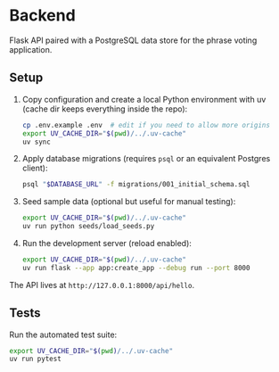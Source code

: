 # Backend

Flask API paired with a PostgreSQL data store for the phrase voting application.

## Setup

1. Copy configuration and create a local Python environment with uv (cache dir keeps everything inside the repo):
   ```bash
   cp .env.example .env  # edit if you need to allow more origins
   export UV_CACHE_DIR="$(pwd)/../.uv-cache"
   uv sync
   ```

2. Apply database migrations (requires `psql` or an equivalent Postgres client):
   ```bash
   psql "$DATABASE_URL" -f migrations/001_initial_schema.sql
   ```

3. Seed sample data (optional but useful for manual testing):
   ```bash
   export UV_CACHE_DIR="$(pwd)/../.uv-cache"
   uv run python seeds/load_seeds.py
   ```

4. Run the development server (reload enabled):
   ```bash
   export UV_CACHE_DIR="$(pwd)/../.uv-cache"
   uv run flask --app app:create_app --debug run --port 8000
   ```

The API lives at `http://127.0.0.1:8000/api/hello`.

## Tests

Run the automated test suite:

```bash
export UV_CACHE_DIR="$(pwd)/../.uv-cache"
uv run pytest
```
